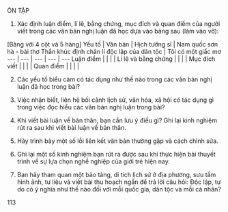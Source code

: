 ÔN TẬP

1. Xác định luận điểm, lí lẽ, bằng chứng, mục đích và quan điểm của người viết trong các văn bản nghị luận đã học dựa vào bảng sau (làm vào vở):

[Bảng với 4 cột và 5 hàng]
Yếu tố | Văn bản | Hịch tướng sĩ | Nam quốc sơn hà - bài thơ Thần khúc định chân lí độc lập của dân tộc | Tôi có một giấc mơ
--- | --- | --- | --- | ---
Luận điểm | | | |
Lí lẽ và bằng chứng | | | |
Mục đích viết | | | |
Quan điểm | | | |

2. Các yếu tố biểu cảm có tác dụng như thế nào trong các văn bản nghị luận đã học trong bài?

3. Việc nhận biết, liên hệ bối cảnh lịch sử, văn hóa, xã hội có tác dụng gì trong việc đọc hiểu các văn bản nghị luận trong bài?

4. Khi viết bài luận về bản thân, bạn cần lưu ý điều gì? Ghi lại kinh nghiệm rút ra sau khi viết bài luận về bản thân.

5. Hãy trình bày một số lỗi liên kết văn bản thường gặp và cách chỉnh sửa.

6. Ghi lại một số kinh nghiệm bạn rút ra được sau khi thực hiện bài thuyết trình về sự lựa chọn nghề nghiệp của giới trẻ hiện nay.

7. Bạn hãy tham quan một bảo tàng, di tích lịch sử ở địa phương, sưu tầm hình ảnh, tư liệu và viết bài thu hoạch ngắn để trả lời câu hỏi: Độc lập, tự do có ý nghĩa như thế nào đối với mỗi quốc gia, dân tộc và mỗi cá nhân?

113
